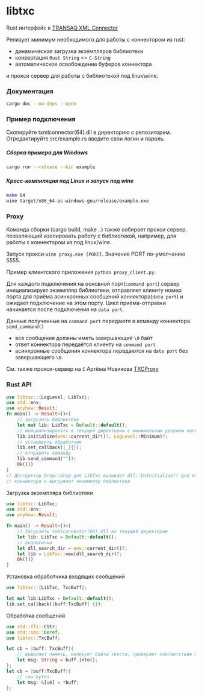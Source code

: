 # libtxc

Rust интерфейс к [TRANSAQ XML Connector](https://www.finam.ru/howtotrade/tconnector/)

Релизует минимум необходимого для работы с коннектором из rust:
- динамическая загрузкa экземпляров библиотеки
- конвертация `Rust String` <> `C-String`
- автоматическое освобождениe буферов коннектора

и прокси сервер для работы с библиотекой под linux\wine.

### Документация
```bash
cargo doc --no-deps --open
```

### Пример подключения
Скопируйте txmlconnector(64).dll в директорию с репозиторем.
Отредактируйте src/example.rs введите свои логин и пароль. 
##### Сборка примера для Windows
``` bash
cargo run --release --bin example
```
##### Кросс-компиляция под Linux и запуск под wine
```bash
make 64
wine target/x86_64-pc-windows-gnu/release/example.exe
```
### Proxy
Команда сборки (cargo build, make ..) также собирает прокси сервер,
позволяющий изолировать работу с библиотекой, например, для работы с коннектором из под linux/wine.

Запуск прокси `wine proxy.exe [PORT]`. Значение PORT по-умолчанию 5555.

Пример клиентского приложения `python proxy_client.py`.

Для каждого подключения на основной порт(`command port`) сервер инициализирует экземпляр библиотеки, отправляет
клиенту номер порта для приёма асинхронных сообщений коннектора(`data port`) и ожидает
подключение на этом порту. Цикл приёма-отправки начинается после
подключения на `data port`. 

Данные полученные на `command port` передаютя в команду коннектора `send_command()`
- все сообщения должны иметь завершающий `\0` байт
- ответ коннектора передаётся клиенту на `command port`
- aсинхронные сообщения коннектора передаются на `data port` без
завершающего `\0`.

См. также прокси-сервер на `C` Артёма Новикова [TXCProxy](https://github.com/novikovag/TXCProxy)

### Rust API
```rust
use libtxc::{LogLevel, LibTxc};
use std::env;
use anyhow::Result;
fn main() -> Result<()>{
    // загрузить библиотеку
    let mut lib: LibTxc = Default::default();
    // инициализировать в текущей директории с минимальным уровнем логирования
    lib.initialize(env::current_dir()?, LogLevel::Minimum)?;
    // установить обработчик
    lib.set_callback(|_|{});
    // отправить команду
    lib.send_command("")?;
    Ok(())
}
// Деструктор Drop::drop для LibTxc вызывает dll::UnInitialize() для корректной остановки
// коннектора и выгружает экземпляр библиотеки
```
Загрузка экземпляра библиотеки
```rust
use libtxc::LibTxc;
use std::env;
use anyhow::Result;

fn main() -> Result<()>{
    // Загрузить txmlconnector(64).dll из текущей директории
    let lib: LibTxc = Default::default();
    // аналогично
    let dll_search_dir = env::current_dir()?;
    let lib = LibTxc::new(dll_search_dir)?;
    Ok(())
}
```
Установка обработчика входящих сообщений
```rust
use libtxc::{LibTxc, TxcBuff};

let mut lib:LibTxc = Default::default();
lib.set_callback(|buff:TxcBuff| {});
```
Обработка сообщений
```rust
use std::ffi::CStr;
use std::ops::Deref;
use libtxc::TxcBuff;

let cb = |buff: TxcBuff|{
    // выделяет память, копирует байты текста, проверяет соответствие utf-8
    let msg: String = buff.into();
};
let cb = |buff:TxcBuff|{
    // raw bytes
    let msg: &[u8] = *buff;
};
```
